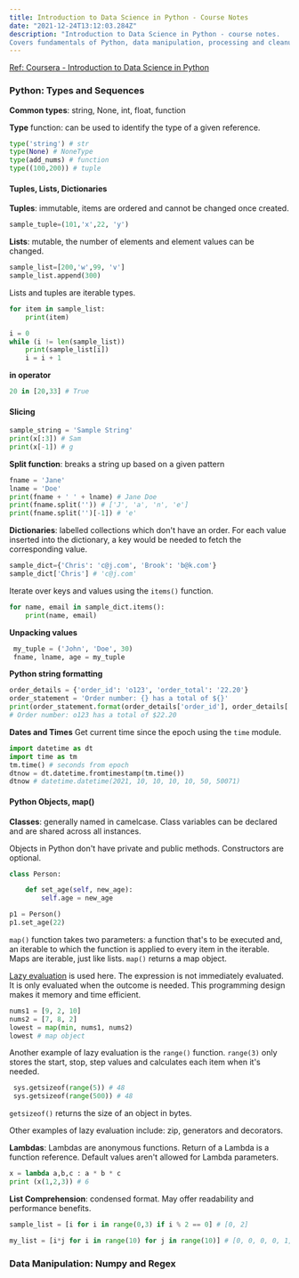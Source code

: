 ```yaml
---
title: Introduction to Data Science in Python - Course Notes
date: "2021-12-24T13:12:03.284Z"
description: "Introduction to Data Science in Python - course notes.
Covers fundamentals of Python, data manipulation, processing and cleanup with Numpy and Pandas."
---
```


[Ref: Coursera - Introduction to Data Science in Python](https://www.coursera.org/learn/python-data-analysis)

### Python: Types and Sequences

**Common types**: string, None, int, float, function

**Type** function: can be used to identify the type of a given reference.

```python
type('string') # str
type(None) # NoneType
type(add_nums) # function
type((100,200)) # tuple
```

#### Tuples, Lists, Dictionaries

**Tuples**: immutable, items are ordered and cannot be changed once created.
```python
sample_tuple=(101,'x',22, 'y')
```

**Lists**: mutable, the number of elements and element values can be changed.
```python
sample_list=[200,'w',99, 'v']
sample_list.append(300)
```

Lists and tuples are iterable types.
```python
for item in sample_list:
    print(item)
```

```python
i = 0
while (i != len(sample_list))
    print(sample_list[i])
    i = i + 1
```

**in operator**
```python
20 in [20,33] # True
```

#### Slicing
```python
sample_string = 'Sample String'
print(x[:3]) # Sam
print(x[-1]) # g
```

**Split function**: breaks a string up based on a given pattern
```python
fname = 'Jane'
lname = 'Doe'
print(fname + ' ' + lname) # Jane Doe
print(fname.split('')) # ['J', 'a', 'n', 'e']
print(fname.split('')[-1]) # 'e'
```
**Dictionaries**: labelled collections which don't have an order. For each value inserted into the dictionary, a key would be needed to fetch the corresponding value.

```python
sample_dict={'Chris': 'c@j.com', 'Brook': 'b@k.com'}
sample_dict['Chris'] # 'c@j.com'
```

Iterate over keys and values using the ```items()``` function.
```python
for name, email in sample_dict.items():
    print(name, email)
```

**Unpacking values**
```python
 my_tuple = ('John', 'Doe', 30)
 fname, lname, age = my_tuple
```
**Python string formatting**
```python
order_details = {'order_id': 'o123', 'order_total': '22.20'}
order_statement = 'Order number: {} has a total of ${}'
print(order_statement.format(order_details['order_id'], order_details['order_total']))
# Order number: o123 has a total of $22.20
```

**Dates and Times**
Get current time since the epoch using the ```time``` module.
```python
import datetime as dt
import time as tm
tm.time() # seconds from epoch
dtnow = dt.datetime.fromtimestamp(tm.time())
dtnow # datetime.datetime(2021, 10, 10, 10, 10, 50, 50071)
```

#### Python Objects, map()

**Classes**: generally named in camelcase. Class variables can be declared and are shared across all instances.

Objects in Python don't have private and public methods. Constructors are optional.
```python
class Person:

    def set_age(self, new_age):
        self.age = new_age

p1 = Person()
p1.set_age(22)
```

```map()``` function takes two parameters: a function that's to be executed and, an iterable to which the function is applied to every item in the iterable. Maps are iterable, just like lists.
```map()``` returns a map object.

[Lazy evaluation](https://towardsdatascience.com/what-is-lazy-evaluation-in-python-9efb1d3bfed0) is used here. The expression is not immediately evaluated. It is only evaluated when the outcome is needed. This programming design makes it memory and time efficient.

```python
nums1 = [9, 2, 10]
nums2 = [7, 8, 2]
lowest = map(min, nums1, nums2)
lowest # map object
```

Another example of lazy evaluation is the ```range()``` function. ```range(3)``` only stores the start, stop, step values and calculates each item when it's needed.
```python
 sys.getsizeof(range(5)) # 48
 sys.getsizeof(range(500)) # 48
```
```getsizeof()``` returns the size of an object in bytes.

Other examples of lazy evaluation include: zip, generators and decorators.

**Lambdas**: Lambdas are anonymous functions. Return of a Lambda is a function reference. Default values aren't allowed for Lambda parameters.

```python
x = lambda a,b,c : a * b * c
print (x(1,2,3)) # 6
```

**List Comprehension**: condensed format. May offer readability and performance benefits.
```python
sample_list = [i for i in range(0,3) if i % 2 == 0] # [0, 2]

my_list = [i*j for i in range(10) for j in range(10)] # [0, 0, 0, 0, 1, 2, 0, 2, 4]
```

### Data Manipulation: Numpy and Regex
